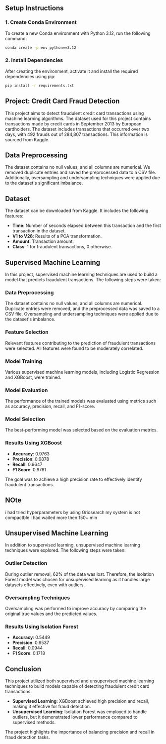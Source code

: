 
## Setup Instructions

### 1. Create Conda Environment
To create a new Conda environment with Python 3.12, run the following command:
```bash
conda create -p env python==3.12
```

### 2. Install Dependencies
After creating the environment, activate it and install the required dependencies using pip:
```bash
pip install -r requirements.txt
```

## Project: Credit Card Fraud Detection
This project aims to detect fraudulent credit card transactions using machine learning algorithms. The dataset used for this project contains transactions made by credit cards in September 2013 by European cardholders. The dataset includes transactions that occurred over two days, with 492 frauds out of 284,807 transactions. This information is sourced from Kaggle.

## Data Preprocessing
The dataset contains no null values, and all columns are numerical. We removed duplicate entries and saved the preprocessed data to a CSV file. Additionally, oversampling and undersampling techniques were applied due to the dataset's significant imbalance.

## Dataset
The dataset can be downloaded from Kaggle. It includes the following features:
- **Time**: Number of seconds elapsed between this transaction and the first transaction in the dataset.
- **V1 to V28**: Results of a PCA transformation.
- **Amount**: Transaction amount.
- **Class**: 1 for fraudulent transactions, 0 otherwise.

## Supervised Machine Learning
In this project, supervised machine learning techniques are used to build a model that predicts fraudulent transactions. The following steps were taken:

### Data Preprocessing
The dataset contains no null values, and all columns are numerical. Duplicate entries were removed, and the preprocessed data was saved to a CSV file. Oversampling and undersampling techniques were applied due to the dataset's imbalance.

### Feature Selection
Relevant features contributing to the prediction of fraudulent transactions were selected. All features were found to be moderately correlated.

### Model Training
Various supervised machine learning models, including Logistic Regression and XGBoost, were trained.

### Model Evaluation
The performance of the trained models was evaluated using metrics such as accuracy, precision, recall, and F1-score.

### Model Selection
The best-performing model was selected based on the evaluation metrics.

### Results Using XGBoost
- **Accuracy**: 0.9763
- **Precision**: 0.9878
- **Recall**: 0.9647
- **F1 Score**: 0.9761

The goal was to achieve a high precision rate to effectively identify fraudulent transactions.

## NOte
i had tried  hyperparameters by using Gridsearch my system is not compactble i had waited more then 150+ min

## Unsupervised Machine Learning
In addition to supervised learning, unsupervised machine learning techniques were explored. The following steps were taken:

### Outlier Detection
During outlier removal, 62% of the data was lost. Therefore, the Isolation Forest model was chosen for unsupervised learning as it handles large datasets effectively, even with outliers.

### Oversampling Techniques
Oversampling was performed to improve accuracy by comparing the original true values and the predicted values.

### Results Using Isolation Forest
- **Accuracy**: 0.5449
- **Precision**: 0.9537
- **Recall**: 0.0944
- **F1 Score**: 0.1718

## Conclusion
This project utilized both supervised and unsupervised machine learning techniques to build models capable of detecting fraudulent credit card transactions.

- **Supervised Learning**: XGBoost achieved high precision and recall, making it effective for fraud detection.
- **Unsupervised Learning**: Isolation Forest was employed to handle outliers, but it demonstrated lower performance compared to supervised methods.

The project highlights the importance of balancing precision and recall in fraud detection tasks.
